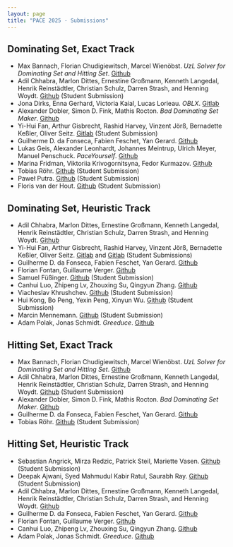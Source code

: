 ```yaml
---
layout: page 
title: "PACE 2025 - Submissions"
---
```


## Dominating Set, Exact Track
 - Max Bannach, Florian Chudigiewitsch, Marcel Wienöbst. *UzL Solver for Dominating Set and Hitting Set*. [Github](https://github.com/mwien/PACE2025)
 - Adil Chhabra, Marlon Dittes, Ernestine Großmann, Kenneth Langedal, Henrik Reinstädtler, Christian Schulz, Darren Strash, and Henning Woydt. [Github](https://github.com/KennethLangedal/PACE2025) (Student Submission)
 - Jona Dirks, Enna Gerhard, Victoria Kaial, Lucas Lorieau. *OBLX*. [Gitlab](https://gitlab.limos.fr/oblx/public)
 - Alexander Dobler, Simon D. Fink, Mathis Rocton. *Bad Dominating Set Maker*. [Github](https://github.com/Doblalex/pace2025)
 - Yi-Hui Fan, Arthur Gisbrecht, Rashid Harvey, Vinzent Jörß, Bernadette Keßler, Oliver Seitz. [Gitlab](https://git.imp.fu-berlin.de/rh0457fu/anwendung-von-algorithmen/-/tree/DS_Exact) (Student Submission)
 - Guilherme D. da Fonseca, Fabien Feschet, Yan Gerard. [Github](https://github.com/gfonsecabr/shadoks-PACE2025)
 - Lukas Geis, Alexander Leonhardt, Johannes Meintrup, Ulrich Meyer, Manuel Penschuck. *PaceYourself*. [Github](https://github.com/manpen/pace25)
 - Marina Fridman, Viktoriia Krivogornitsyna, Fedor Kurmazov. [Github](https://github.com/spefk/pace2025-ds-solver)
 - Tobias Röhr. [Github](https://github.com/roehrt/alpaca) (Student Submission)
 - Paweł Putra. [Github](https://github.com/Kulezi/pace2025) (Student Submission)
 - Floris van der Hout. [Github](https://github.com/gamingwithaflo/minimum-dominating-set/tree/pace_2025_RTS) (Student Submission)

## Dominating Set, Heuristic Track
 - Adil Chhabra, Marlon Dittes, Ernestine Großmann, Kenneth Langedal, Henrik Reinstädtler, Christian Schulz, Darren Strash, and Henning Woydt. [Github](https://github.com/KennethLangedal/PACE2025)
 - Yi-Hui Fan, Arthur Gisbrecht, Rashid Harvey, Vinzent Jörß, Bernadette Keßler, Oliver Seitz. [Gitlab](https://git.imp.fu-berlin.de/rh0457fu/anwendung-von-algorithmen/-/tree/DS_Heuristic_1) and [Gitlab](https://git.imp.fu-berlin.de/rh0457fu/anwendung-von-algorithmen/-/tree/DS_Heuristic_2) (Student Submissions)
 - Guilherme D. da Fonseca, Fabien Feschet, Yan Gerard. [Github](https://github.com/gfonsecabr/shadoks-PACE2025)
 - Florian Fontan, Guillaume Verger. [Github](https://github.com/fontanf/pace2025)
 - Samuel Füßinger. [Github](https://github.com/Samsu-F/PACE-2025-heuristic-dominating-set-solver) (Student Submission)
 - Canhui Luo, Zhipeng Lv, Zhouxing Su, Qingyun Zhang. [Github](https://github.com/lxily/PACE2025.DS-HS)
 - Viacheslav Khrushchev. [Github](https://github.com/B2Corner/PACE_2025) (Student Submission)
 - Hui Kong, Bo Peng, Yexin Peng, Xinyun Wu. [Github](https://github.com/xinyepeng521/DominatingSat_Pace2025_Heuristic) (Student Submission)
 - Marcin Mennemann. [Github](https://github.com/mennemann/MDS/) (Student Submission)
 - Adam Polak, Jonas Schmidt. *Greeduce*. [Github](https://github.com/adampolak/greeduce)


## Hitting Set, Exact Track
 - Max Bannach, Florian Chudigiewitsch, Marcel Wienöbst. *UzL Solver for Dominating Set and Hitting Set*. [Github](https://github.com/mwien/PACE2025)
 - Adil Chhabra, Marlon Dittes, Ernestine Großmann, Kenneth Langedal, Henrik Reinstädtler, Christian Schulz, Darren Strash, and Henning Woydt. [Github](https://github.com/KennethLangedal/PACE2025) (Student Submission)
 - Alexander Dobler, Simon D. Fink, Mathis Rocton. *Bad Dominating Set Maker*. [Github](https://github.com/Doblalex/pace2025)
 - Guilherme D. da Fonseca, Fabien Feschet, Yan Gerard. [Github](https://github.com/gfonsecabr/shadoks-PACE2025)
 - Tobias Röhr. [Github](https://github.com/roehrt/alpaca) (Student Submission)

## Hitting Set, Heuristic Track
 - Sebastian Angrick, Mirza Redzic, Patrick Steil, Mariette Vasen. [Github](https://github.com/mariette03/HittingSetPace) (Student Submission)
 - Deepak Ajwani, Syed Mahmudul Kabir Ratul, Saurabh Ray. [Github](https://github.com/mamodul-kabir/PACE-25-HS-heuristic) (Student Submission)
 - Adil Chhabra, Marlon Dittes, Ernestine Großmann, Kenneth Langedal, Henrik Reinstädtler, Christian Schulz, Darren Strash, and Henning Woydt. [Github](https://github.com/KennethLangedal/PACE2025)
 - Guilherme D. da Fonseca, Fabien Feschet, Yan Gerard. [Github](https://github.com/gfonsecabr/shadoks-PACE2025)
 - Florian Fontan, Guillaume Verger. [Github](https://github.com/fontanf/pace2025)
 - Canhui Luo, Zhipeng Lv, Zhouxing Su, Qingyun Zhang. [Github](https://github.com/lxily/PACE2025.DS-HS)
 - Adam Polak, Jonas Schmidt. *Greeduce*. [Github](https://github.com/adampolak/greeduce)